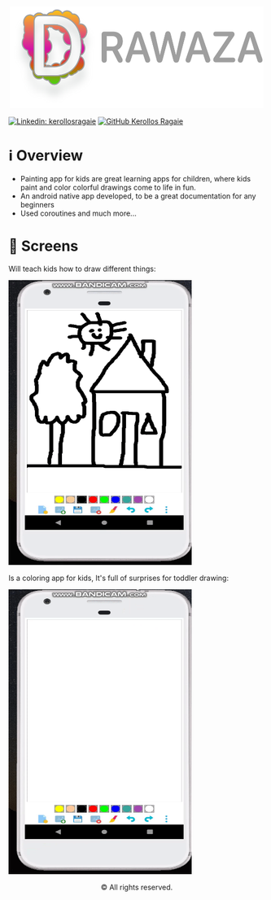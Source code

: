 <p align="center">
    <img src="app/src/main/res/drawable/full_logo.png" width="500" height="200">
</p>

[![Linkedin: kerollosragaie](https://img.shields.io/badge/-kerollosragaie-blue?style=flat-square&logo=Linkedin&logoColor=white&link=https://www.linkedin.com/in/kerollos-ragaie-youssef-b9529aa6/)](https://www.linkedin.com/in/kerollos-ragaie/)
[![GitHub Kerollos Ragaie](https://img.shields.io/github/followers/kerolosragaie?label=follow&style=social)](https://github.com/kerolosragaie)

# ℹ️ Overview
- Painting app for kids are great learning apps for children, where kids paint and color colorful drawings come to life in fun.
- An android native app developed, to be a great documentation for any beginners
- Used coroutines and much more...

# :iphone: Screens
Will teach kids how to draw different things:

<img src="images/gif_1.gif" width="360" height="560"/>

Is a coloring app for kids, It's full of surprises for toddler drawing:

<img src="images/gif_2.gif" width="360" height="560"/>


<p align="center">
© All rights reserved.
</p>